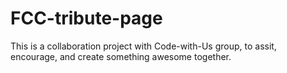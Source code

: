 # FCC-tribute-page 

This is a collaboration project with Code-with-Us group, to assit, encourage, and create something awesome together. 
